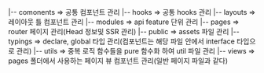   |-- comonents  => 공통 컴포넌트 관리
  |-- hooks => 공통 hooks 관리
  |-- layouts => 레이아웃 틀 컴포넌트 관리
  |-- modules => api feature 단위 관리 
  |-- pages  => router 페이지 관리(Head 정보및 SSR 관리)
  |-- public => assets 파일 관리
  |-- typings => declare, global 타입 관리(컴포넌트는 해당 파일 안에서 interface 타입으로 관리)
  |-- utils => 중복 로직 함수들을 pure 함수화 하여 util 파일 관리
  |-- views => pages 폴더에서 사용하는 페이지 뷰 컴포넌트 관리(일반 페이지 파일과 같다)
